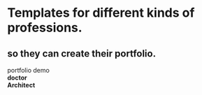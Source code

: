 <h1>Templates for different kinds of professions.</h1>
<h2>so they can create their portfolio.</h2>
portfolio demo<br/>
     <b>doctor</b>
<br>
<b>Architect</b>

